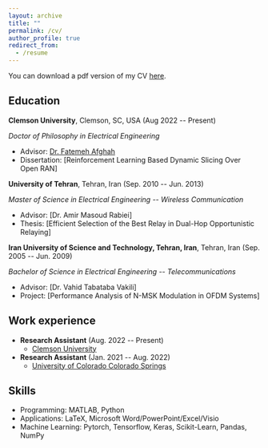 ```yaml
---
layout: archive
title: ""
permalink: /cv/
author_profile: true
redirect_from:
  - /resume
---
```


You can download a pdf version of my CV [here](CV_FatemehLotfi.pdf).

Education
-----------
**Clemson University**, Clemson, SC, USA (Aug 2022 -- Present)

*Doctor of Philosophy in Electrical Engineering*
* Advisor: [Dr. Fatemeh Afghah](https://fafghah.people.clemson.edu/)
* Dissertation: [Reinforcement Learning Based Dynamic Slicing Over Open RAN] 

**University of Tehran**, Tehran, Iran (Sep. 2010 -- Jun. 2013)

*Master of Science in Electrical Engineering -- Wireless Communication*
* Advisor: [Dr. Amir Masoud Rabiei] 
* Thesis: [Efficient Selection of the Best Relay in Dual-Hop Opportunistic Relaying] 

**Iran University of Science and Technology, Tehran, Iran**, Tehran, Iran (Sep. 2005 -- Jun. 2009)

*Bachelor of Science in Electrical Engineering -- Telecommunications*
* Advisor: [Dr. Vahid Tabataba Vakili] 
* Project: [Performance Analysis of N-MSK Modulation in OFDM Systems] 

Work experience
-----------
* **Research Assistant** (Aug. 2022 -- Present)
  * [Clemson University](https://clemson.edu)
* **Research Assistant** (Jan. 2021 -- Aug. 2022)
  * [University of Colorado Colorado Springs](https://uccs.edu)

  
Skills
-----------
* Programming: MATLAB, Python
* Applications: LaTeX, Microsoft Word/PowerPoint/Excel/Visio  
* Machine Learning: Pytorch, Tensorflow, Keras, Scikit-Learn, Pandas, NumPy
  

